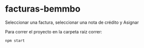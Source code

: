 # facturas-bemmbo
Seleccionar una factura, seleccionar una nota de crédito y Asignar



Para correr el proyecto en la carpeta raiz correr:

```console
npm start
```
